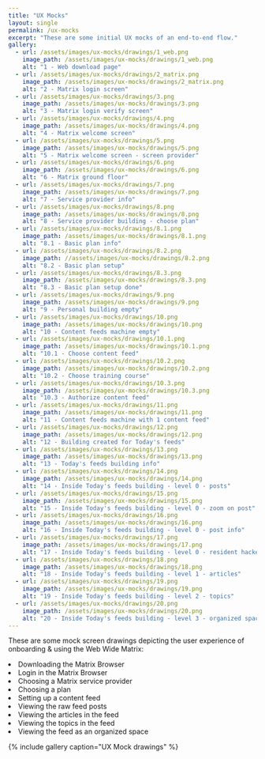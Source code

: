 ```yaml
---
title: "UX Mocks"
layout: single
permalink: /ux-mocks
excerpt: "These are some initial UX mocks of an end-to-end flow."
gallery:
  - url: /assets/images/ux-mocks/drawings/1_web.png
    image_path: /assets/images/ux-mocks/drawings/1_web.png
    alt: "1 - Web download page"
  - url: /assets/images/ux-mocks/drawings/2_matrix.png
    image_path: /assets/images/ux-mocks/drawings/2_matrix.png
    alt: "2 - Matrix login screen"
  - url: /assets/images/ux-mocks/drawings/3.png
    image_path: /assets/images/ux-mocks/drawings/3.png
    alt: "3 - Matrix login verify screen"
  - url: /assets/images/ux-mocks/drawings/4.png
    image_path: /assets/images/ux-mocks/drawings/4.png
    alt: "4 - Matrix welcome screen"
  - url: /assets/images/ux-mocks/drawings/5.png
    image_path: /assets/images/ux-mocks/drawings/5.png
    alt: "5 - Matrix welcome screen - screen provider"
  - url: /assets/images/ux-mocks/drawings/6.png
    image_path: /assets/images/ux-mocks/drawings/6.png
    alt: "6 - Matrix ground floor"
  - url: /assets/images/ux-mocks/drawings/7.png
    image_path: /assets/images/ux-mocks/drawings/7.png
    alt: "7 - Service provider info"
  - url: /assets/images/ux-mocks/drawings/8.png
    image_path: /assets/images/ux-mocks/drawings/8.png
    alt: "8 - Service provider building - choose plan"
  - url: /assets/images/ux-mocks/drawings/8.1.png
    image_path: /assets/images/ux-mocks/drawings/8.1.png
    alt: "8.1 - Basic plan info"
  - url: /assets/images/ux-mocks/drawings/8.2.png
    image_path: //assets/images/ux-mocks/drawings/8.2.png
    alt: "8.2 - Basic plan setup"
  - url: /assets/images/ux-mocks/drawings/8.3.png
    image_path: /assets/images/ux-mocks/drawings/8.3.png
    alt: "8.3 - Basic plan setup done"
  - url: /assets/images/ux-mocks/drawings/9.png
    image_path: /assets/images/ux-mocks/drawings/9.png
    alt: "9 - Personal building empty"
  - url: /assets/images/ux-mocks/drawings/10.png
    image_path: /assets/images/ux-mocks/drawings/10.png
    alt: "10 - Content feeds machine empty"
  - url: /assets/images/ux-mocks/drawings/10.1.png
    image_path: /assets/images/ux-mocks/drawings/10.1.png
    alt: "10.1 - Choose content feed"
  - url: /assets/images/ux-mocks/drawings/10.2.png
    image_path: /assets/images/ux-mocks/drawings/10.2.png
    alt: "10.2 - Choose training course"
  - url: /assets/images/ux-mocks/drawings/10.3.png
    image_path: /assets/images/ux-mocks/drawings/10.3.png
    alt: "10.3 - Authorize content feed"
  - url: /assets/images/ux-mocks/drawings/11.png
    image_path: /assets/images/ux-mocks/drawings/11.png
    alt: "11 - Content feeds machine with 1 content feed"
  - url: /assets/images/ux-mocks/drawings/12.png
    image_path: /assets/images/ux-mocks/drawings/12.png
    alt: "12 - Building created for Today's feeds"
  - url: /assets/images/ux-mocks/drawings/13.png
    image_path: /assets/images/ux-mocks/drawings/13.png
    alt: "13 - Today's feeds building info"
  - url: /assets/images/ux-mocks/drawings/14.png
    image_path: /assets/images/ux-mocks/drawings/14.png
    alt: "14 - Inside Today's feeds building - level 0 - posts"
  - url: /assets/images/ux-mocks/drawings/15.png
    image_path: /assets/images/ux-mocks/drawings/15.png
    alt: "15 - Inside Today's feeds building - level 0 - zoom on post"
  - url: /assets/images/ux-mocks/drawings/16.png
    image_path: /assets/images/ux-mocks/drawings/16.png
    alt: "16 - Inside Today's feeds building - level 0 - post info"
  - url: /assets/images/ux-mocks/drawings/17.png
    image_path: /assets/images/ux-mocks/drawings/17.png
    alt: "17 - Inside Today's feeds building - level 0 - resident hackers"
  - url: /assets/images/ux-mocks/drawings/18.png
    image_path: /assets/images/ux-mocks/drawings/18.png
    alt: "18 - Inside Today's feeds building - level 1 - articles"
  - url: /assets/images/ux-mocks/drawings/19.png
    image_path: /assets/images/ux-mocks/drawings/19.png
    alt: "19 - Inside Today's feeds building - level 2 - topics"
  - url: /assets/images/ux-mocks/drawings/20.png
    image_path: /assets/images/ux-mocks/drawings/20.png
    alt: "20 - Inside Today's feeds building - level 3 - organized space"
---
```


These are some mock screen drawings depicting the user experience of onboarding & using the Web Wide Matrix:
<li> Downloading the Matrix Browser
<li> Login in the Matrix Browser
<li> Choosing a Matrix service provider
<li> Choosing a plan
<li> Setting up a content feed
<li> Viewing the raw feed posts
<li> Viewing the articles in the feed
<li> Viewing the topics in the feed
<li> Viewing the feed as an organized space

{% include gallery caption="UX Mock drawings" %}

